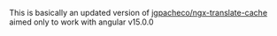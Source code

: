 This is basically an updated version of [jgpacheco/ngx-translate-cache](https://github.com/jgpacheco/ngx-translate-cache) aimed only to work with angular v15.0.0